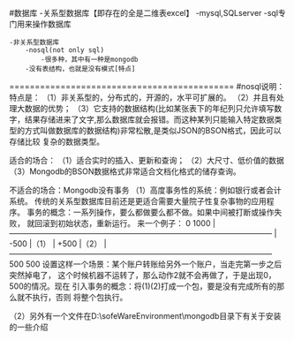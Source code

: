 #数据库
    -关系型数据库【即存在的全是二维表excel】
        -mysql,SQLserver
        -sql专门用来操作数据库

    -非关系型数据库
        -nosql(not only sql)
            -很多种，其中有一种是mongodb
        -没有表结构，也就是没有模式[特点]


============================================
#nosql说明：
特点是：
（1）非关系型的，分布式的，开源的，水平可扩展的。
（2）并且有处理大数据的优势；
（3）它支持的数据结构(比如某张表下的年纪列只允许填写数字，结果存储进来了文字,那么数据库就会报错。而这种某列只能输入特定数据类型的方式叫做数据库的数据结构)非常松散,是类似JSON的BSON格式，因此可以存储比较
复杂的数据类型。


适合的场合：
（1）适合实时的插入、更新和查询；
（2）大尺寸、低价值的数据
（3）Mongodb的BSON数据格式非常适合文档化格式的储存查询。

不适合的场合：Mongodb没有事务
（1）高度事务性的系统：例如银行或者会计系统。
传统的关系型数据库目前还是更适合需要大量院子性复杂事物的应用程序。
事务的概念：一系列操作，要么都做要么都不做。如果中间被打断或操作失败，
就回滚到初始状态，重新运行。
来一个例子：
      0               1000
|——————————————————————————————————
|                      -500       |（1）
|    +500                         |（2）
|——————————————————————————————————
      500               500
 设置这样一个场景：某个账户转账给另外一个账户，当走完第一步之后突然掉电了，
 这个时候机器不运转了，那么动作2就不会再做了，于是出现0，500的情况。现在
 引入事务的概念：将(1)(2)打成一个包，要是没有完成所有的那么就不执行，否则
 将整个包执行。

（2）另外有一个文件在D:\sofeWareEnvironment\mongodb目录下有关于安装的一些介绍


